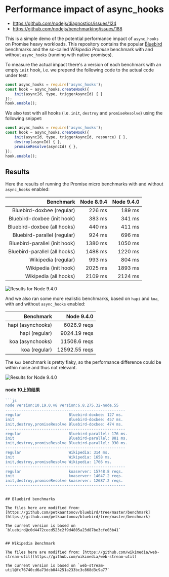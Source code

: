 # Performance impact of async_hooks

 - https://github.com/nodejs/diagnostics/issues/124
 - https://github.com/nodejs/benchmarking/issues/188

This is a simple demo of the potential performance impact of `async_hooks`
on Promise heavy workloads. This repository contains the popular
[Bluebird](https://github.com/petkaantonov/bluebird) benchmarks and the
so-called *Wikipedia Promise* benchmark with and
without `async_hooks` (running with native promises).

To measure the actual impact there's a version of each benchmark with
an empty `init` hook, i.e. we prepend the following code to the actual
code under test:

```js
const async_hooks = require('async_hooks');
const hook = async_hooks.createHook({
    init(asyncId, type, triggerAsyncId) { }
});
hook.enable();
```

We also test with all hooks (i.e. `init`, `destroy`
and `promiseResolve`) using the following snippet:

```js
const async_hooks = require('async_hooks');
const hook = async_hooks.createHook({
    init(asyncId, type, triggerAsyncId, resource) { },
    destroy(asyncId) { },
    promiseResolve(asyncId) { },
});
hook.enable();
```

## Results

Here the results of running the Promise micro benchmarks with and without
`async_hooks` enabled:

| Benchmark                      | Node 8.9.4 | Node 9.4.0 |
| ------------------------------:| ----------:| ----------:|
| Bluebird-doxbee (regular)      |     226 ms |     189 ms |
| Bluebird-doxbee (init hook)    |     383 ms |     341 ms |
| Bluebird-doxbee (all hooks)    |     440 ms |     411 ms |
| Bluebird-parallel (regular)    |     924 ms |     696 ms |
| Bluebird-parallel (init hook)  |    1380 ms |    1050 ms |
| Bluebird-parallel (all hooks)  |    1488 ms |    1220 ms |
| Wikipedia (regular)            |     993 ms |     804 ms |
| Wikipedia (init hook)          |    2025 ms |    1893 ms |
| Wikipedia (all hooks)          |    2109 ms |    2124 ms |

![Results for Node 9.4.0](https://raw.githubusercontent.com/bmeurer/async-hooks-performance-impact/master/results-promise-node-9.4.0.png)

And we also ran some more realistic benchmarks, based on `hapi` and
`koa`, with and without `async_hooks` enabled:

| Benchmark         | Node 9.4.0    |
| ----------------: | ------------: |
| hapi (asynchooks) | 6026.9 reqs   |
| hapi (regular)    | 9024.19 reqs  |
| koa (asynchooks)  | 11508.6 reqs  |
| koa (regular)     | 12592.55 reqs |

The `koa` benchmark is pretty flaky, so the performance difference could be
within noise and thus not relevant.

![Results for Node 9.4.0](https://raw.githubusercontent.com/bmeurer/async-hooks-performance-impact/master/results-hapi-koa-node-9.4.0.png)

#### node 10上的结果
```js
```js
node version:10.19.0,v8 version:6.8.275.32-node.55
-----------------------------------------------------
regular                     Bluebird-doxbee: 127 ms.
init                        Bluebird-doxbee: 457 ms.
init,destroy,promiseResolve Bluebird-doxbee: 474 ms.
-----------------------------------------------------
regular                     Bluebird-parallel: 176 ms.
init                        Bluebird-parallel: 881 ms.
init,destroy,promiseResolve Bluebird-parallel: 930 ms.
-----------------------------------------------------
regular                     Wikipedia: 314 ms.
init                        Wikipedia: 1658 ms.
init,destroy,promiseResolve Wikipedia: 1766 ms.
-----------------------------------------------------
regular                     koaserver: 15748.8 reqs.
init                        koaserver: 14047.2 reqs.
init,destroy,promiseResolve koaserver: 12687.2 reqs.
-----------------------------------------------------
```
```

## Bluebird benchmarks

The files here are modified from: [https://github.com/petkaantonov/bluebird/tree/master/benchmark](https://github.com/petkaantonov/bluebird/tree/master/benchmark)

The current version is based on `bluebird@c0d4472cecd523c2f9d4805a23d87be3cfe03b41`


## Wikipedia Benchmark

The files here are modified from: [https://github.com/wikimedia/web-stream-util](https://github.com/wikimedia/web-stream-util)

The current version is based on `web-stream-util@fc76740cd6a73dcb044251a233bc3c868d3c9a77`
